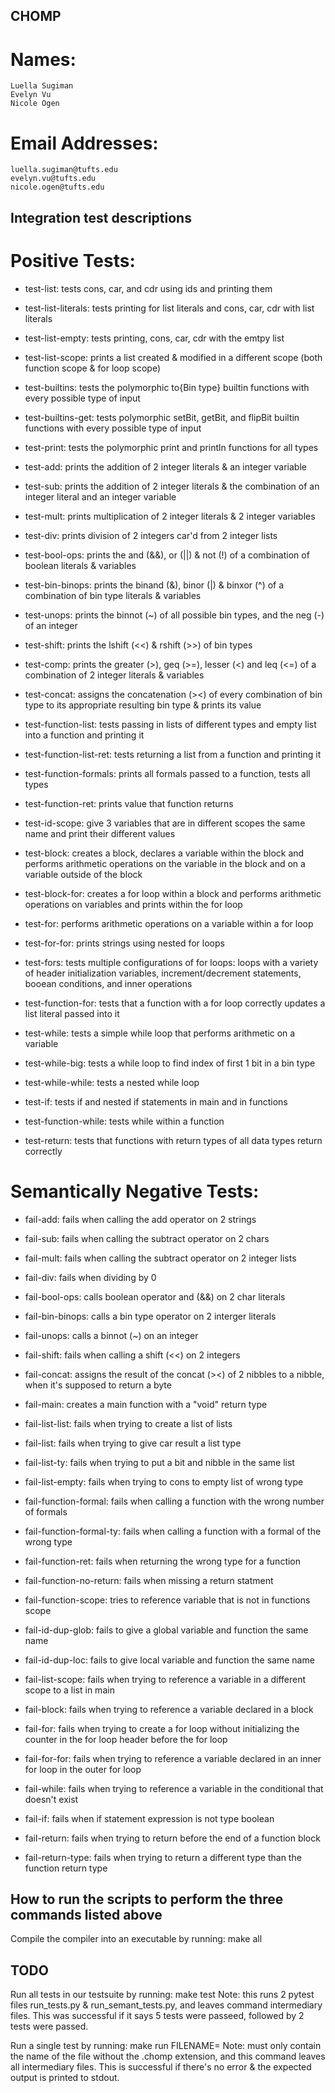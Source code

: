## CHOMP ##
# Names: 
    Luella Sugiman
    Evelyn Vu
    Nicole Ogen

# Email Addresses: 
    luella.sugiman@tufts.edu
    evelyn.vu@tufts.edu
    nicole.ogen@tufts.edu

## Integration test descriptions ##
# Positive Tests:
- test-list: tests cons, car, and cdr using ids and printing them
- test-list-literals: tests printing for list literals and cons, car, cdr with list literals 
- test-list-empty: tests printing, cons, car, cdr with the emtpy list
- test-list-scope: prints a list created & modified in a different scope (both
    function scope & for loop scope)
- test-builtins: tests the polymorphic to{Bin type} builtin functions with every 
    possible type of input
- test-builtins-get: tests polymorphic setBit, getBit, and flipBit builtin functions with 
    every possible type of input
- test-print: tests the polymorphic print and println functions for all types

- test-add: prints the addition of 2 integer literals & an integer variable
- test-sub: prints the addition of 2 integer literals & the combination of an integer literal and an integer variable
- test-mult: prints multiplication of 2 integer literals & 2 integer variables
- test-div: prints division of 2 integers car'd from 2 integer lists
- test-bool-ops: prints the and (&&), or (||) & not (!) of a combination of boolean literals & variables
- test-bin-binops: prints the binand (&), binor (|) & binxor (^) of a combination of bin type literals & variables
- test-unops: prints the binnot (~) of all possible bin types, and the neg (-) of an integer
- test-shift: prints the lshift (<<) & rshift (>>) of bin types
- test-comp: prints the greater (>), geq (>=), lesser (<) and leq (<=) of a combination of 2 integer literals & variables
- test-concat: assigns the concatenation (><) of every combination of bin type to its appropriate resulting bin type & prints its value

- test-function-list: tests passing in lists of different types and empty 
                      list into a function and printing it
- test-function-list-ret: tests returning a list from a function and printing it
- test-function-formals: prints all formals passed to a function, tests all types 
- test-function-ret: prints value that function returns

- test-id-scope: give 3 variables that are in different scopes the same name and print their different values

- test-block: creates a block, declares a variable within the block and performs arithmetic operations on the variable in the block and on a variable outside of the block
- test-block-for: creates a for loop within a block and performs arithmetic operations on variables and prints within the for loop
- test-for: performs arithmetic operations on a variable within a for loop
- test-for-for: prints strings using nested for loops
- test-fors: tests multiple configurations of for loops: loops with a variety of header initialization variables, increment/decrement statements, booean conditions, and inner operations
- test-function-for: tests that a function with a for loop correctly updates a list literal passed into it
- test-while: tests a simple while loop that performs arithmetic on a variable
- test-while-big: tests a while loop to find index of first 1 bit in a bin type
- test-while-while: tests a nested while loop
- test-if: tests if and nested if statements in main and in functions
- test-function-while: tests while within a function
- test-return: tests that functions with return types of all data types return correctly

# Semantically Negative Tests: 
- fail-add: fails when calling the add operator on 2 strings
- fail-sub: fails when calling the subtract operator on 2 chars
- fail-mult: fails when calling the subtract operator on 2 integer lists
- fail-div: fails when dividing by 0
- fail-bool-ops: calls boolean operator and (&&) on 2 char literals
- fail-bin-binops: calls a bin type operator on 2 interger literals
- fail-unops: calls a binnot (~) on an integer
- fail-shift: fails when calling a shift (<<) on 2 integers
- fail-concat: assigns the result of the concat (><) of 2 nibbles to a nibble, when it's supposed to return a byte
- fail-main: creates a main function with a "void" return type

- fail-list-list: fails when trying to create a list of lists
- fail-list: fails when trying to give car result a list type
- fail-list-ty: fails when trying to put a bit and nibble in the same list
- fail-list-empty: fails when trying to cons to empty list of wrong type

- fail-function-formal: fails when calling a function with the wrong number of formals
- fail-function-formal-ty: fails when calling a function with a formal of the wrong type
- fail-function-ret: fails when returning the wrong type for a function
- fail-function-no-return: fails when missing a return statment
- fail-function-scope: tries to reference variable that is not in functions scope

- fail-id-dup-glob: fails to give a global variable and function the same name
- fail-id-dup-loc: fails to give local variable and function the same name

- fail-list-scope: fails when trying to reference a variable in a different scope to a list in main   
- fail-block: fails when trying to reference a variable declared in a block 
- fail-for: fails when trying to create a for loop without initializing the counter in the for loop header before the for loop
- fail-for-for: fails when trying to reference a variable declared in an inner for loop in the outer for loop
- fail-while: fails when trying to reference a variable in the conditional that doesn't exist
- fail-if: fails when if statement expression is not type boolean
- fail-return: fails when trying to return before the end of a function block
- fail-return-type: fails when trying to return a different type than the function return type

## How to run the scripts to perform the three commands listed above ##
Compile the compiler into an executable by running: 
    make all

## TODO ##

Run all tests in our testsuite by running:
    make test
Note: this runs 2 pytest files run_tests.py & run_semant_tests.py, and leaves
command intermediary files. This was successful if it says 5 tests were passeed, 
followed by 2 tests were passed. 

Run a single test by running:
    make run FILENAME=<filename>
Note: <filename> must only contain the name of the file without the .chomp extension,
and this command leaves all intermediary files. This is successful if there's no error & the expected output is printed to stdout.